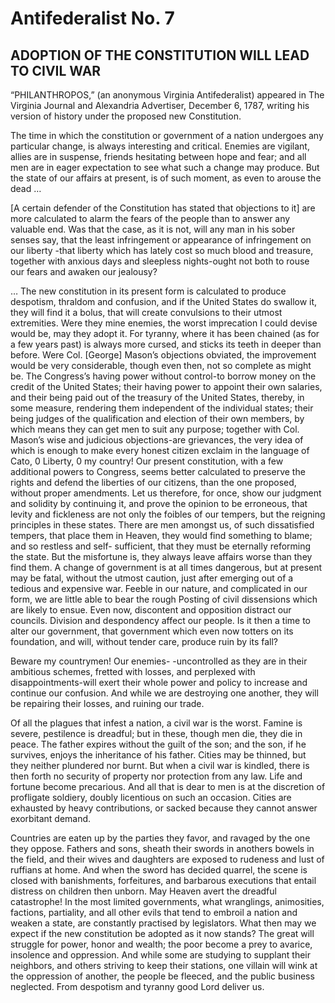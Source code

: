 # Antifederalist No. 7
## ADOPTION OF THE CONSTITUTION WILL LEAD TO CIVIL WAR

“PHILANTHROPOS,” (an anonymous Virginia Antifederalist) appeared in The Virginia Journal and Alexandria Advertiser, December 6, 1787, writing his version of history under the proposed new Constitution.

The time in which the constitution or government of a nation undergoes any particular change, is always interesting and critical. Enemies are vigilant, allies are in suspense, friends hesitating between hope and fear; and all men are in eager expectation to see what such a change may produce. But the state of our affairs at present, is of such moment, as even to arouse the dead …

[A certain defender of the Constitution has stated that objections to it] are more calculated to alarm the fears of the people than to answer any valuable end. Was that the case, as it is not, will any man in his sober senses say, that the least infringement or appearance of infringement on our liberty -that liberty which has lately cost so much blood and treasure, together with anxious days and sleepless nights-ought not both to rouse our fears and awaken our jealousy?

… The new constitution in its present form is calculated to produce despotism, thraldom and confusion, and if the United States do swallow it, they will find it a bolus, that will create convulsions to their utmost extremities. Were they mine enemies, the worst imprecation I could devise would be, may they adopt it. For tyranny, where it has been chained (as for a few years past) is always more cursed, and sticks its teeth in deeper than before. Were Col. [George] Mason’s objections obviated, the improvement would be very considerable, though even then, not so complete as might be. The Congress’s having power without control-to borrow money on the credit of the United States; their having power to appoint their own salaries, and their being paid out of the treasury of the United States, thereby, in some measure, rendering them independent of the individual states; their being judges of the qualification and election of their own members, by which means they can get men to suit any purpose; together with Col. Mason’s wise and judicious objections-are grievances, the very idea of which is enough to make every honest citizen exclaim in the language of Cato, 0 Liberty, 0 my country! Our present constitution, with a few additional powers to Congress, seems better calculated to preserve the rights and defend the liberties of our citizens, than the one proposed, without proper amendments. Let us therefore, for once, show our judgment and solidity by continuing it, and prove the opinion to be erroneous, that levity and fickleness are not only the foibles of our tempers, but the reigning principles in these states. There are men amongst us, of such dissatisfied tempers, that place them in Heaven, they would find something to blame; and so restless and self- sufficient, that they must be eternally reforming the state. But the misfortune is, they always leave affairs worse than they find them. A change of government is at all times dangerous, but at present may be fatal, without the utmost caution, just after emerging out of a tedious and expensive war. Feeble in our nature, and complicated in our form, we are little able to bear the rough Posting of civil dissensions which are likely to ensue. Even now, discontent and opposition distract our councils. Division and despondency affect our people. Is it then a time to alter our government, that government which even now totters on its foundation, and will, without tender care, produce ruin by its fall?

Beware my countrymen! Our enemies- -uncontrolled as they are in their ambitious schemes, fretted with losses, and perplexed with disappointments-will exert their whole power and policy to increase and continue our confusion. And while we are destroying one another, they will be repairing their losses, and ruining our trade.

Of all the plagues that infest a nation, a civil war is the worst. Famine is severe, pestilence is dreadful; but in these, though men die, they die in peace. The father expires without the guilt of the son; and the son, if he survives, enjoys the inheritance of his father. Cities may be thinned, but they neither plundered nor burnt. But when a civil war is kindled, there is then forth no security of property nor protection from any law. Life and fortune become precarious. And all that is dear to men is at the discretion of profligate soldiery, doubly licentious on such an occasion. Cities are exhausted by heavy contributions, or sacked because they cannot answer exorbitant demand.

Countries are eaten up by the parties they favor, and ravaged by the one they oppose. Fathers and sons, sheath their swords in anothers bowels in the field, and their wives and daughters are exposed to rudeness and lust of ruffians at home. And when the sword has decided quarrel, the scene is closed with banishments, forfeitures, and barbarous executions that entail distress on children then unborn. May Heaven avert the dreadful catastrophe! In the most limited governments, what wranglings, animosities, factions, partiality, and all other evils that tend to embroil a nation and weaken a state, are constantly practised by legislators. What then may we expect if the new constitution be adopted as it now stands? The great will struggle for power, honor and wealth; the poor become a prey to avarice, insolence and oppression. And while some are studying to supplant their neighbors, and others striving to keep their stations, one villain will wink at the oppression of another, the people be fleeced, and the public business neglected. From despotism and tyranny good Lord deliver us.
